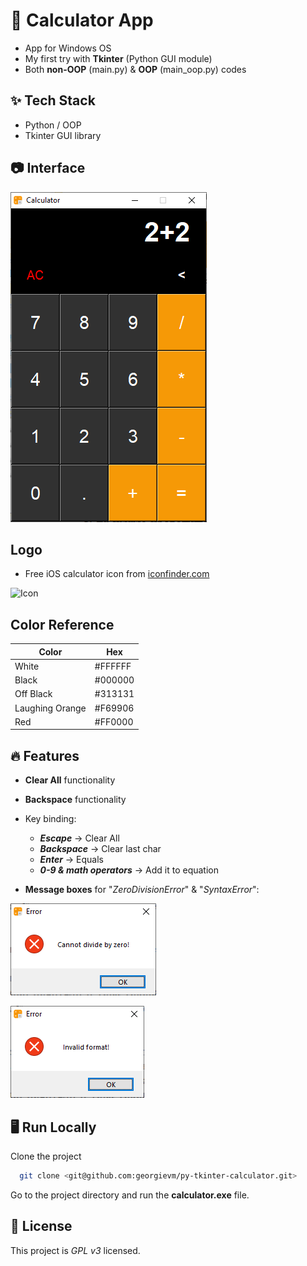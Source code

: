 
# 🧮 Calculator App

- App for Windows OS
- My first try with **Tkinter** (Python GUI module)
- Both **non-OOP** (main.py) & **OOP** (main_oop.py) codes


## ✨ Tech Stack

* Python / OOP
* Tkinter GUI library


## 📷 Interface

![App Screenshot](https://github.com/georgievm/py-tkinter-calculator/blob/ea8ca5943862cd580100a2bc6f9f44dd03cc0fd9/readme-media/UI.png)
## Logo

- Free iOS calculator icon from [iconfinder.com](https://cdn2.iconfinder.com/data/icons/ios7-inspired-mac-icon-set/64/Calculator_64.png)

![Icon](https://cdn2.iconfinder.com/data/icons/ios7-inspired-mac-icon-set/64/Calculator_64.png)

## Color Reference

| Color            | Hex |
| -----------------| --- |
| White            | #FFFFFF |
| Black            | #000000 |
| Off Black        | #313131 |
| Laughing Orange  | #F69906 |
| Red              | #FF0000 |

## 🔥 Features

- **Clear All** functionality

- **Backspace** functionality

- Key binding:
    - ***Escape*** -> Clear All
    - ***Backspace*** -> Clear last char
    - ***Enter*** -> Equals
    - ***0-9 & math operators*** -> Add it to equation
    
- **Message boxes** for "*ZeroDivisionError*" & "*SyntaxError*":

![ErrorWindow](https://github.com/georgievm/py-tkinter-calculator/blob/ea8ca5943862cd580100a2bc6f9f44dd03cc0fd9/readme-media/zero-division-error-msg.png)

![ErrorWindow](https://github.com/georgievm/py-tkinter-calculator/blob/ea8ca5943862cd580100a2bc6f9f44dd03cc0fd9/readme-media/invalid-format-error-msg.png)


## 🖥️ Run Locally

Clone the project

```bash
  git clone <git@github.com:georgievm/py-tkinter-calculator.git>
```

Go to the project directory and run the **calculator.exe** file.


## 📝 License

This project is *GPL v3* licensed.

